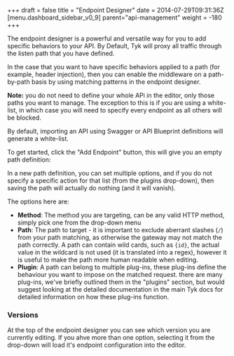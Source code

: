 
+++
draft = false
title = "Endpoint Designer"
date = 2014-07-29T09:31:36Z
[menu.dashboard_sidebar_v0_9]
	parent="api-management"
    weight = -180
+++

The endpoint designer is a powerful and versatile way for you to add specific behaviors to your API. By Default, Tyk will proxy all traffic through the listen path that you have defined. 

In the case that you want to have specific behaviors applied to a path (for example, header injection), then you can enable the middleware on a path-by-path basis by using matching patterns in the endpoint designer.

**Note:** you do not need to define your whole APi in the editor, only those paths you want to manage. The exception to this is if you are using a white-list, in which case you will need to specify every endpoint as all others will be blocked.

By default, importing an API using Swagger or API Blueprint definitions will generate a white-list.

To get started, click the "Add Endpoint" button, this will give you an empty path definition:

In a new path definition, you can set multiple options, and if you do not specify a specific action for that list (from the plugins drop-down), then saving the path will actually do nothing (and it will vanish).

The options here are:

- **Method**: The method you are targeting, can be any valid HTTP method, simply pick one from the drop-down menu
- **Path**: The path to target - it is important to exclude aberrant slashes (`/`) from your path matching, as otherwise the gateway may not match the path correctly. A path can contain wild cards, such as `{id}`, the actual value in the wildcard is not used (it is translated into a regex), however it is useful to make the path more human readable when editing.
- **Plugin**: A path can belong to multiple plug-ins, these plug-ins define the behaviour you want to impose on the matched request. there are many plug-ins, we've briefly outlined them in the "plugins" section, but would suggest looking at the detailed documentation in the main Tyk docs for detailed information on how these plug-ins function.

### Versions

At the top of the endpoint designer you can see which version you are currently editing. If you ahve more than one option, selecting it from the drop-down will load it's endpoint configuration into the editor.